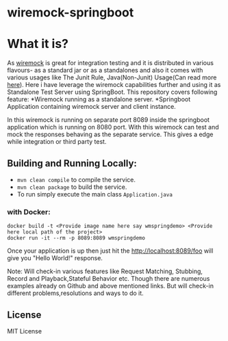 # wiremock-springboot

# What it is?

As [wiremock](https://github.com/tomakehurst/wiremock) is great for integration testing and it is distributed in various flavours- as a standard jar or as a standalones and also it comes with various usages like The Junit Rule, Java(Non-Junit) Usage(Can read more [here](http://wiremock.org/docs/getting-started/)).
 Here i have leverage the wiremock capabilities further and using it as Standalone Test Server using SpringBoot.
 This repository covers following feature:
 *Wiremock running as a standalone server.
 *Springboot Application containing wiremock server and client instance.
 
In this wiremock is running on separate port 8089 inside the springboot application which is running on 8080 port.
With this wiremock can test and mock the responses behaving as the separate service. This gives a edge while integration or third party test.
## Building and Running Locally:

  * `mvn clean compile` to compile the service.
  * `mvn clean package` to build the service.
  * To run simply execute the main class `Application.java`
### with Docker:  
    docker build -t <Provide image name here say wmspringdemo> <Provide here local path of the project>
    docker run -it --rm -p 8089:8089 wmspringdemo
    
 Once your application is up then just hit the [http://localhost:8089/foo](http://localhost:8089/foo) will give you "Hello World!" response.
 
 Note: Will check-in various features like Request Matching, Stubbing, Record and Playback,Stateful Behavior etc. Though there are numerous examples already on Github and above mentioned links.
 But will check-in different problems,resolutions and ways to do it. 
 
 ## License
 MIT License 
